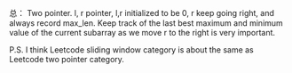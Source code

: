 总：
Two pointer. l, r pointer, l,r initialized to be 0, r keep going right, and always record max_len. Keep track of the last best maximum and minimum value of the current subarray as we move r to the right is very important.

P.S. I think Leetcode sliding window category is about the same as Leetcode two pointer category.

